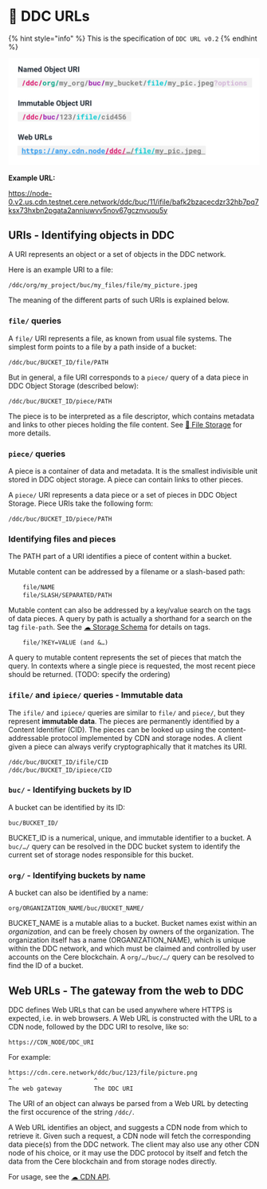 # 🔗 DDC URLs

{% hint style="info" %} This is the specification of `DDC URL v0.2`
{% endhint %}

![Structure of DDC URLs](<../../.gitbook/assets/DDC URL.png>)

[original picture]: https://miro.com/app/board/o9J_lsMr5wI=/?moveToWidget=3458764527405861779&cot=14
[requirements]: https://www.notion.so/cere/Architecture-of-DDC-software-2d6824916b394fa0bc20ff176525d0fc#c8397cdafc4d4f5a9ddd1072a87c189e

**Example URL:**

https://node-0.v2.us.cdn.testnet.cere.network/ddc/buc/11/ifile/bafk2bzacecdzr32hb7pq7ksx73hxbn2pgata2anniuwvv5nov67gcznvuou5y


## URIs - Identifying objects in DDC

A URI represents an object or a set of objects in the DDC network.

Here is an example URI to a file:

    /ddc/org/my_project/buc/my_files/file/my_picture.jpeg

The meaning of the different parts of such URIs is explained below.


### `file/` queries

A `file/` URI represents a file, as known from usual file systems. The simplest form points to a
file by a path inside of a bucket:

    /ddc/buc/BUCKET_ID/file/PATH

But in general, a file URI corresponds to a `piece/` query of a data piece in DDC Object Storage (described below):

    /ddc/buc/BUCKET_ID/piece/PATH

The piece is to be interpreted as a file descriptor, which contains metadata and links to other
pieces holding the file content. See [📂 File Storage](file-storage.md) for more details.


### `piece/` queries

A piece is a container of data and metadata. It is the smallest indivisible unit stored in DDC
object storage. A piece can contain links to other pieces.

A `piece/` URI represents a data piece or a set of pieces in DDC Object Storage. Piece URIs take
the following form:

    /ddc/buc/BUCKET_ID/piece/PATH


### Identifying files and pieces

The PATH part of a URI identifies a piece of content within a bucket.

Mutable content can be addressed by a filename or a slash-based path:

        file/NAME
        file/SLASH/SEPARATED/PATH

Mutable content can also be addressed by a key/value search on the tags of data pieces. A query by path is actually a shorthand for a search on the tag `file-path`. See the [☁ Storage Schema](storage-schema.md) for details on tags.

        file/?KEY=VALUE (and &…)

A query to mutable content represents the set of pieces that match the query. In contexts where a
single piece is requested, the most recent piece should be returned. (TODO: specify the ordering)


### `ifile/` and `ipiece/` queries - Immutable data

The `ifile/` and `ipiece/` queries are similar to `file/` and `piece/`, but they represent **immutable data**. The pieces are permanently identified by a Content Identifier (CID). The pieces can be looked up using the content-addressable protocol implemented by CDN and storage nodes. A client given a piece can always verify cryptographically that it matches its URI.

    /ddc/buc/BUCKET_ID/ifile/CID
    /ddc/buc/BUCKET_ID/ipiece/CID


### `buc/` - Identifying buckets by ID

A bucket can be identified by its ID:

    buc/BUCKET_ID/

BUCKET_ID is a numerical, unique, and immutable identifier to a bucket.
A `buc/…/` query can be resolved in the DDC bucket system to identify the current set
of storage nodes responsible for this bucket.


### `org/` - Identifying buckets by name

A bucket can also be identified by a name:

    org/ORGANIZATION_NAME/buc/BUCKET_NAME/

BUCKET_NAME is a mutable alias to a bucket. Bucket names exist within an *organization*, and can be freely chosen by owners of the organization. The organization itself has a name (ORGANIZATION_NAME), which is unique within the DDC network, and which must be claimed and controlled by user accounts on the Cere blockchain. A `org/…/buc/…/` query can be resolved to find the ID of a bucket.


## Web URLs - The gateway from the web to DDC

DDC defines Web URLs that can be used anywhere where HTTPS is expected, i.e. in web browsers. A Web URL
is constructed with the URL to a CDN node, followed by the DDC URI to resolve, like so:

    https://CDN_NODE/DDC_URI

For example:

    https://cdn.cere.network/ddc/buc/123/file/picture.png
    ^                       ^
    The web gateway         The DDC URI

The URI of an object can always be parsed from a Web URL by detecting the first occurence of the string `/ddc/`.

A Web URL identifies an object, and suggests a CDN node from which to retrieve it. Given such a request, a CDN node will fetch the corresponding data piece(s) from the DDC network. The client may also use any other CDN node of his choice, or it may use the DDC protocol by itself and fetch the data from the Cere blockchain and from storage nodes directly.

For usage, see the [☁ CDN API](cdn-api.md).

